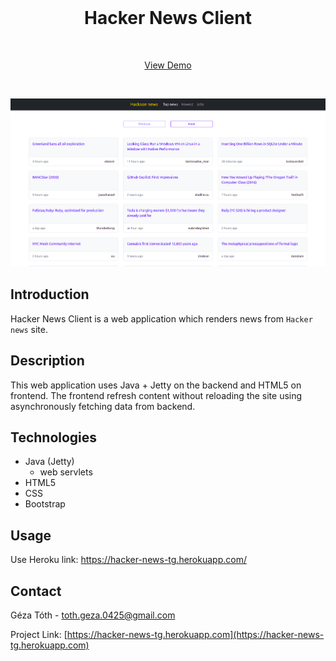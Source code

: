 <!-- ABOUT THE PROJECT -->
<br />
<p align="center">

  <h1 align="center">Hacker News Client</h2>
  <br />
  <p align="center">
    <a href="https://hacker-news-tg.herokuapp.com/">View Demo</a>
  </p>
  <br />
</p>

![Hacker News Client](src/main/webapp/static/images/screenshot.png)

## Introduction

Hacker News Client is a web application which renders news from `Hacker news` site.

## Description
This web application uses Java + Jetty on the backend and HTML5 on frontend.
The frontend refresh content without reloading the site using asynchronously fetching data from backend.


## Technologies

* Java (Jetty)
  - web servlets 
* HTML5
* CSS
* Bootstrap

## Usage

Use Heroku link: https://hacker-news-tg.herokuapp.com/

## Contact

Géza Tóth - toth.geza.0425@gmail.com

Project Link: [https://hacker-news-tg.herokuapp.com](https://hacker-news-tg.herokuapp.com)
